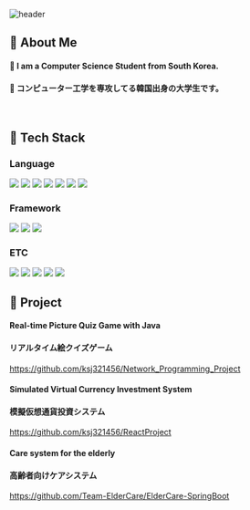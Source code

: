 <div>
  
  <!--Header-->
  ![header](https://capsule-render.vercel.app/api?type=waving&color=gradient&height=300&section=header&text=Good%20to%20see%20you%20%F0%9F%A4%97)
  
</div>

<div>
  <!--Body-->
  
  ## 👀 About Me
  #### :raising_hand: I am a Computer Science Student from South Korea.
  #### :raising_hand: コンピューター工学を専攻してる韓国出身の大学生です。
  <br/>

  ## 🧱 Tech Stack
  ### Language
  <!--Java-->
  <img src="https://img.shields.io/badge/Java-3776AB?style=flat-square&logo=Python&logoColor=white"/>
  <!--JavaScript-->
  <img src="https://img.shields.io/badge/JavaScript-F7DF1E?style=flat-square&logo=JavaScript&logoColor=white"/>
  <!--Python-->
  <img src="https://img.shields.io/badge/Python-FE9A2E?style=flat-square&logo=Python&logoColor=white"/>
  <!--HTML5-->
  <img src="https://img.shields.io/badge/HTML5-E34F26?style=flat-square&logo=HTML5&logoColor=white"/>
  <!--CSS-->
  <img src="https://img.shields.io/badge/CSS3-1572B6?style=flat-square&logo=CSS3&logoColor=white"/>
  <!--C-->
  <img src="https://img.shields.io/badge/C-A8B9CC?style=flat-square&logo=C&logoColor=white"/>
  <!--C++-->
  <img src="https://img.shields.io/badge/C++-00599C?style=flat-square&logo=C%2B%2B&logoColor=white"/>

  <br/>
  
  ### Framework
  <!--Springboot-->
  <img src="https://img.shields.io/badge/SpringBoot-EE4C2C?style=flat-square&logo=springboot&logoColor=white"/>
  <!--React-->
  <img src="https://img.shields.io/badge/React-61DAFB?style=flat-square&logo=React&logoColor=white"/>
  <!--Flask-->
  <img src="https://img.shields.io/badge/Flask-000000?style=flat-square&logo=flask&logoColor=white"/>
  <br/>

  ### ETC
  <!--Amazon AWS-->
  <img src="https://img.shields.io/badge/Amazon EC2-232F3E?style=flat-square&logo=amazonec2&logoColor=white"/>
  <!--Amazon RDS-->
  <img src="https://img.shields.io/badge/Amazon RDS-527FFF?style=flat-square&logo=amazonrds&logoColor=white"/>
  <!--MySQL-->
  <img src="https://img.shields.io/badge/MySQL-4479A1?style=flat-square&logo=MySQL&logoColor=white"/>
  <!--Amazon S3-->
  <img src="https://img.shields.io/badge/Amazon S3-82FA58?style=flat-square&logo=amazons3&logoColor=black"/>
  <!--TensorFlow-->
  <img src="https://img.shields.io/badge/TensorFlow-FF6F00?style=flat-square&logo=tensorflow&logoColor=white"/>


  ## :running: Project
  #### Real-time Picture Quiz Game with Java
  #### リアルタイム絵クイズゲーム
  https://github.com/ksj321456/Network_Programming_Project

  #### Simulated Virtual Currency Investment System
  #### 模擬仮想通貨投資システム
  https://github.com/ksj321456/ReactProject

  #### Care system for the elderly
  #### 高齢者向けケアシステム
  https://github.com/Team-ElderCare/ElderCare-SpringBoot  

</div>
